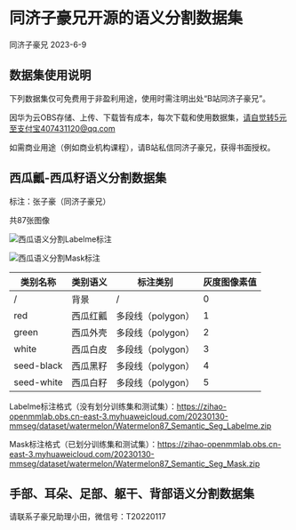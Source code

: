 # 同济子豪兄开源的语义分割数据集

同济子豪兄 2023-6-9

## 数据集使用说明

下列数据集仅可免费用于非盈利用途，使用时需注明出处“B站同济子豪兄”。

因华为云OBS存储、上传、下载皆有成本，每次下载和使用数据集，请自觉转5元至支付宝407431120@qq.com

如需商业用途（例如商业机构课程），请B站私信同济子豪兄，获得书面授权。

## 西瓜瓤-西瓜籽语义分割数据集

标注：张子豪（同济子豪兄）

共87张图像

![西瓜语义分割Labelme标注](https://zihao-openmmlab.obs.cn-east-3.myhuaweicloud.com/20230130-mmseg/dataset/watermelon/meta/watermelon_labelme1.jpg)

![西瓜语义分割Mask标注](https://zihao-openmmlab.obs.cn-east-3.myhuaweicloud.com/20230130-mmseg/dataset/watermelon/meta/watermelon2.jpg)

| 类别名称   | 类别语义 | 标注类别          | 灰度图像素值 |
| ---------- | -------- | ----------------- | ------------ |
| /          | 背景     | /                 | 0            |
| red        | 西瓜红瓤 | 多段线（polygon） | 1            |
| green      | 西瓜外壳 | 多段线（polygon） | 2            |
| white      | 西瓜白皮 | 多段线（polygon） | 3            |
| seed-black | 西瓜黑籽 | 多段线（polygon） | 4            |
| seed-white | 西瓜白籽 | 多段线（polygon） | 5            |

Labelme标注格式（没有划分训练集和测试集）：https://zihao-openmmlab.obs.cn-east-3.myhuaweicloud.com/20230130-mmseg/dataset/watermelon/Watermelon87_Semantic_Seg_Labelme.zip

Mask标注格式（已划分训练集和测试集）：https://zihao-openmmlab.obs.cn-east-3.myhuaweicloud.com/20230130-mmseg/dataset/watermelon/Watermelon87_Semantic_Seg_Mask.zip

## 手部、耳朵、足部、躯干、背部语义分割数据集

请联系子豪兄助理小田，微信号：T20220117
